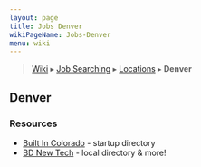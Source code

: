 ```yaml
---
layout: page
title: Jobs Denver
wikiPageName: Jobs-Denver
menu: wiki
---
```


> [Wiki](Home) ▸ [Job Searching](Job-Searching) ▸ [Locations](Jobs-Locations) ▸ **Denver**

## Denver

### Resources

* [Built In Colorado](http://www.builtincolorado.com/companies)  - startup directory
* [BD New Tech](http://www.bdnewtech.com) - local directory & more!
